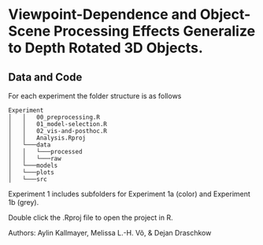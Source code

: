 # Viewpoint-Dependence and Object-Scene Processing Effects Generalize to Depth Rotated 3D Objects.

## Data and Code

For each experiment the folder structure is as follows

```
Experiment
│   │   00_preprocessing.R
│   │   01_model-selection.R
│   │   02_vis-and-posthoc.R
│   │   Analysis.Rproj
│   └───data
│   │   └───processed
│   │   └───raw
│   └───models
│   └───plots
│   └───src   
```

Experiment 1 includes subfolders for Experiment 1a (color) and Experiment 1b (grey).

Double click the .Rproj file to open the project in R.

Authors: Aylin Kallmayer, Melissa L.-H. Võ, & Dejan Draschkow
